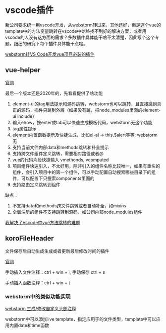<!--
 * @Author: mazca z867982005@163.com
 * @Date: 2023-11-13 08:13:11
 * @LastEditors: mazca z867982005@163.com
 * @LastEditTime: 2023-11-13 10:15:16
 * @FilePath: \mmacchao.github.io\docs\前端基建\vscode插件专题.md
 * @Description: 这是默认设置,请设置`customMade`, 打开koroFileHeader查看配置 进行设置: https://github.com/OBKoro1/koro1FileHeader/wiki/%E9%85%8D%E7%BD%AE
-->
# vscode插件

新公司要求统一用vscode开发，从webstorm转过来，其他还好，但是这个vue的template中的方法变量跳转在vscode中始终找不到好的解决方案，或者用vscode的人没有这方面的需求？多数插件具体能干啥不太清楚，因此写个这个专题，细细的研究下每个插件具体能干点啥。

[webstorm转VS Code开发vue项目必装的插件](https://juejin.cn/post/7130614004321353736)

## vue-helper

[官网](https://marketplace.visualstudio.com/items?itemName=shenjiaolong.vue-helper)

最后一个版本还是2020年的，先看看提供了啥功能

1. element-ui的tag用法提示和源码跳转，webstorm也可以跳转，且直接跳到真正的源码，插件只跳到外层（如果没有跳，把node_modules里面的element-ui include）
2. 输入elrow，按enter或tab可以快速生成模板代码，webstorm无这个功能
3. tag属性提示
4. element内置函数提示及快捷生成，比如el-al -> this.$alert等等; webstorm无
5. 支持当前文件内部data和methods跳转和补全提示
6. 支持跨文件组件定义跳转，需要相对路径或者@
7. vue的代码片段快捷输入 vmethonds, vcomputed
8. 项目组件快速引入，不太好用，除非引入的组件名称比较唯一，如果有重名的组件，会引入项目中的第一个组件，可以手动配置自动搜索哪些目录下的组件，可以配置下只搜索components里面的
9. 支持路由定义跳转到组件

缺点：

1. 不支持data和methods跨文件跳转或者自动补全，如mixins
2. 全局注册的组件不支持跳转到源码，如公司内部node_modules组件

[我解决了Vscode中vue方法跳转的难题](https://blog.brzhang.club/2022/02/01/%E6%88%91%E8%A7%A3%E5%86%B3%E4%BA%86vscode%E4%B8%ADvue%E6%96%B9%E6%B3%95%E8%B7%B3%E8%BD%AC%E7%9A%84%E9%9A%BE%E9%A2%98/)

## koroFileHeader

文件保存后自动生成生成或者更新最后修改时间的插件

[官网](https://marketplace.visualstudio.com/items?itemName=OBKoro1.korofileheader)

手动插入文件注释：ctrl + win + i, 手动保存 ctrl + s

手动插入函数注释：ctrl + win + t

### webstorm中的类似功能实现

[webstorm 生成/修改自定义头部注释](https://blog.csdn.net/m0_52685922/article/details/132041112)

webstorm中可以添加live template，指定应用于的文件类型，template中可以应用内置date和time函数
